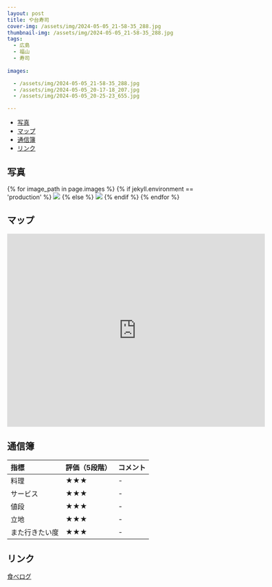 ```yaml
---
layout: post
title: や台寿司
cover-img: /assets/img/2024-05-05_21-58-35_288.jpg
thumbnail-img: /assets/img/2024-05-05_21-58-35_288.jpg
tags:
  - 広島
  - 福山
  - 寿司
  
images:  

  - /assets/img/2024-05-05_21-58-35_288.jpg
  - /assets/img/2024-05-05_20-17-18_207.jpg
  - /assets/img/2024-05-05_20-25-23_655.jpg

---
```




<!-- TOC -->

- [写真](#写真)
- [マップ](#マップ)
- [通信簿](#通信簿)
- [リンク](#リンク)

<!-- /TOC -->

## 写真

{% for image_path in page.images %}
{% if jekyll.environment == 'production' %}
<img src="https://raw.githubusercontent.com/taira1117/fukuyama_izakaya/master/{{ image_path }}">
{% else %}
<img src="{{ image_path }}">
{% endif %}
{% endfor %}

## マップ

<iframe src="https://www.google.com/maps/embed?pb=!1m18!1m12!1m3!1d3288.5944436069294!2d133.36273177565243!3d34.48781114460617!2m3!1f0!2f0!3f0!3m2!1i1024!2i768!4f13.1!3m3!1m2!1s0x355110e2d77b783b%3A0x7c28f55b268895b0!2z44KE5Y-w44Ga44GXIOemj-WxseeUug!5e0!3m2!1sja!2sjp!4v1715081350942!5m2!1sja!2sjp" width="600" height="450" style="border:0;" allowfullscreen="" loading="lazy" referrerpolicy="no-referrer-when-downgrade"></iframe>

## 通信簿

| 指標 | 評価（5段階） | コメント |
| :------ |:--- | :--- |
| 料理 | ★★★ | - |
| サービス | ★★★ | - |
| 値段 | ★★★ | - |
| 立地 | ★★★ | - |
| また行きたい度 | ★★★ | - |

## リンク

[食べログ](https://tabelog.com/hiroshima/A3403/A340301/34030742/dtlphotolst/4/smp2/)